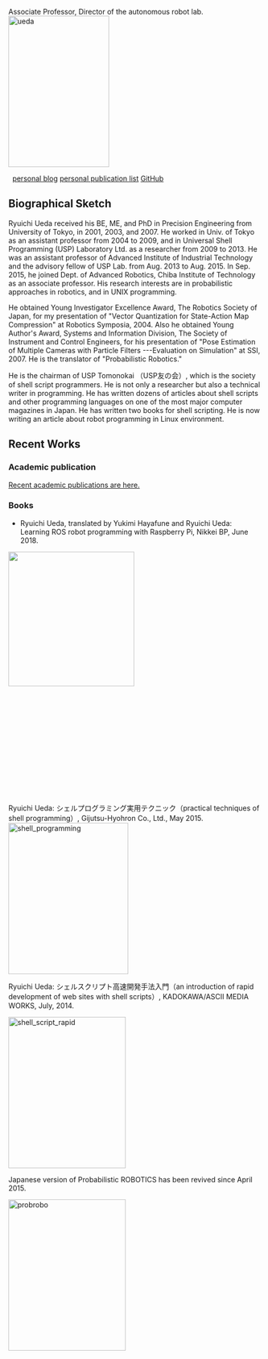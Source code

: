 Associate Professor, Director of the autonomous robot lab.
<a href="https://lab.ueda.asia/wp-content/uploads/2015/09/ueda.jpg"><img class="alignright size-medium wp-image-106" src="https://lab.ueda.asia/wp-content/uploads/2015/09/ueda-200x300.jpg" alt="ueda" width="200" height="300" /></a>
<div class="social-profile">
 	<a href="https://ja.wikipedia.org/wiki/%E4%B8%8A%E7%94%B0%E9%9A%86%E4%B8%80"><i class="fa fa-wikipedia-w fa-3x"></i></a> <a href="https://twitter.com/ryuichiueda"><i class="fa fa-twitter-square fa-3x"></i></a> <a href="https://github.com/uedarobotics"><i class="fa fa-github-square fa-3x"></i></a> <a href="https://www.slideshare.net/ryuichiueda"><i class="fa fa-slideshare fa-3x"></i></a> <a href="https://www.facebook.com/%E4%B8%8A%E7%94%B0-%E9%9A%86%E4%B8%80-675930229170437/"><i class="fa fa-facebook-squar fa-3x"></i></a> <a href="https://www.linkedin.com/in/%E9%9A%86%E4%B8%80-%E4%B8%8A%E7%94%B0-81391649"><i class="fa fa-linkedin-square fa-3x"></i></a> <a href="https://www.instagram.com/ryuichiueda/"><i class="fa fa-instagram fa-3x"></i></a> <a href="https://www.researchgate.net/profile/Ryuichi_Ueda"><i class="fa fa-graduation-cap fa-3x"></i></a><a href="https://peing.net/ja/ryuichiueda"><i class="fa fa-question fa-3x"></i></a>
</ul>
<script src="https://apis.google.com/js/platform.js"></script>
<div class="g-ytsubscribe" data-channel="ryuichiueda" data-layout="full" data-count="default"></div>
&nbsp;
<div style="float: left;"></div>
<a href="https://b.ueda.tech" target="_blank" rel="noopener">personal blog</a>
<a href="https://b.ueda.tech/?page=publication_en" target="_blank" rel="noopener">personal publication list</a>
<a href="https://github.com/ryuichiueda" target="_blank" rel="noopener">GitHub</a>

</div>
<div style="clear: both;"></div>
<h2>Biographical Sketch</h2>
Ryuichi Ueda received his BE, ME, and PhD in Precision Engineering from University of Tokyo, in 2001, 2003, and 2007. He worked in Univ. of Tokyo as an assistant professor from 2004 to 2009, and in Universal Shell Programming (USP) Laboratory Ltd. as a researcher from 2009 to 2013. He was an assistant professor of Advanced Institute of Industrial Technology and the advisory fellow of USP Lab. from Aug. 2013 to Aug. 2015. In Sep. 2015, he joined Dept. of Advanced Robotics, Chiba Institute of Technology as an associate professor. His research interests are in probabilistic approaches in robotics, and in UNIX programming.

He obtained Young Investigator Excellence Award, The Robotics Society of Japan, for my presentation of "Vector Quantization for State-Action Map Compression" at Robotics Symposia, 2004. Also he obtained Young Author's Award, Systems and Information Division, The Society of Instrument and Control Engineers, for his presentation of "Pose Estimation of Multiple Cameras with Particle Filters ---Evaluation on Simulation" at SSI, 2007. He is the translator of "Probabilistic Robotics."

He is the chairman of USP Tomonokai （USP友の会）, which is the society of shell script programmers. He is not only a researcher but also a technical writer in programming. He has written dozens of articles about shell scripts and other programming languages on one of the most major computer magazines in Japan. He has written two books for shell scripting. He is now writing an article about robot programming in Linux environment.
<h2>Recent Works</h2>
<h3>Academic publication</h3>
<a href="https://lab.ueda.tech/?page_id=324">Recent academic publications are here.</a>
<h3>Books</h3>
<ul>
 	<li>Ryuichi Ueda, translated by Yukimi Hayafune and Ryuichi Ueda: Learning ROS robot programming with Raspberry Pi, Nikkei BP, June 2018.</li>
</ul>
<a href="https://lab.ueda.tech/wp-content/uploads/2018/06/rosbook_eng.jpg"><img class="alignright wp-image-3418" src="https://lab.ueda.tech/wp-content/uploads/2018/06/rosbook_eng-955x1024.jpg" alt="" width="250" height="267" /></a>

&nbsp;

&nbsp;

&nbsp;

&nbsp;

&nbsp;

&nbsp;

&nbsp;

Ryuichi Ueda: シェルプログラミング実用テクニック（practical techniques of shell programming）, Gijutsu-Hyohron Co., Ltd., May 2015.
<a href="https://lab.ueda.asia/wp-content/uploads/2015/09/shell_programming.jpg"><img class="alignright size-medium wp-image-132" src="https://lab.ueda.asia/wp-content/uploads/2015/09/shell_programming-238x300.jpg" alt="shell_programming" width="238" height="300" /></a>
<div style="clear: both;"></div>
Ryuichi Ueda: シェルスクリプト高速開発手法入門（an introduction of rapid development of web sites with shell scripts）, KADOKAWA/ASCII MEDIA WORKS, July, 2014.

<a href="https://lab.ueda.asia/wp-content/uploads/2015/09/shell_script_rapid.jpg"><img class="alignright size-medium wp-image-147" src="https://lab.ueda.asia/wp-content/uploads/2015/09/shell_script_rapid-233x300.jpg" alt="shell_script_rapid" width="233" height="300" /></a>
<div style="clear: both;"></div>
Japanese version of Probabilistic ROBOTICS has been revived since April 2015.

<a href="https://lab.ueda.asia/wp-content/uploads/2015/09/probrobo.jpg"><img class="alignright size-medium wp-image-153" src="https://lab.ueda.asia/wp-content/uploads/2015/09/probrobo-233x300.jpg" alt="probrobo" width="233" height="300" /></a>
<div style="clear: both;"></div>

